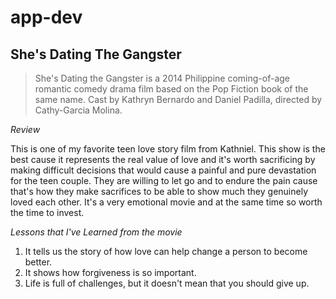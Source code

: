 # app-dev
## **She's Dating The Gangster**
> She's Dating the Gangster is a 2014 Philippine coming-of-age romantic comedy drama film based on the Pop Fiction book of the same name. Cast by Kathryn Bernardo and Daniel Padilla, directed by Cathy-Garcia Molina.

*Review*

This is one of my favorite teen love story film from Kathniel. This show is the best cause it represents the real value of love and it's worth sacrificing by making difficult decisions that would cause a painful and pure devastation for the teen couple. They are willing to let go and to endure the pain cause that's how they make sacrifices to be able to show much they genuinely loved each other. It's a very emotional movie and at the same time so worth the time to invest.

*Lessons that I've Learned from the movie*

1. It tells us the story of how love can help change a person to become better.
2. It shows how forgiveness is so important.
3. Life is full of challenges, but it doesn't mean that you should give up.
